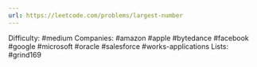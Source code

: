 ```yaml
---
url: https://leetcode.com/problems/largest-number
---
```


Difficulty: #medium
Companies: #amazon #apple #bytedance #facebook #google #microsoft #oracle #salesforce #works-applications
Lists: #grind169